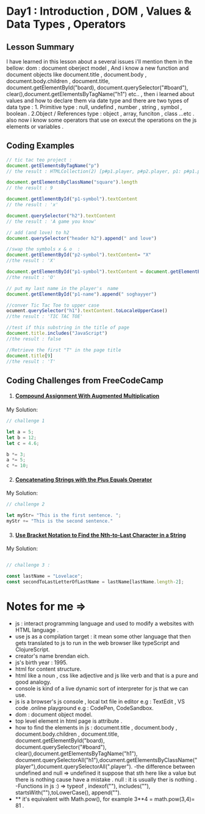 # Day1 : Introduction , DOM , Values & Data Types , Operators

## Lesson Summary
I have learned in this lesson about a several issues i'll mention them in the bellow:
dom : document oberject model , And i know a new function and document objects like document.title , document.body , document.body.children , document.title, document.getElementById("board), document.querySelector("#board"), clear(),document.getElementsByTagName("h1") etc.. , then i learned about values and how to declare them via date type and there are two types of data type : 1. Primitive  type : null, undefind , number , string , symbol , boolean . 2.Object / References type : object , array, funciton , class ...etc . 
also now i know some operators that use on execut the operations on the js elements or variables . 


## Coding Examples
```javascript
// tic tac teo project :
document.getElementsByTagName("p")
// the result : HTMLCollection(2) [p#p1.player, p#p2.player, p1: p#p1.player, p2: p#p2.player]

document.getElementsByClassName("square").length
// the result : 9

document.getElementById("p1-symbol").textContent
// the result : 'x'

document.querySelector("h2").textContent
// the result : 'A game you know'

// add (and love) to h2 
document.querySelector("header h2").append(" and love")

//swap the symbols x & o  :
document.getElementById("p2-symbol").textContent= "X"
//the result : 'X'

document.getElementById("p1-symbol").textContent = document.getElementById("p2-symbol").textContent
//the result : 'O'

// put my last name in the player's  name
document.getElementById("p1-name").append(" soghayyer")

//conver Tic Tac Toe to upper case
ocument.querySelector("h1").textContent.toLocaleUpperCase()
//the result : 'TIC TAC TOE'

//test if this substring in the title of page 
document.title.includes("JavaScript")
//the result : false

//Retrieve the first "T" in the page title
document.title[9]
//the result : 'T'

```

## Coding Challenges from FreeCodeCamp
1. #### [Compound Assignment With Augmented Multiplication](https://www.freecodecamp.org/learn/javascript-algorithms-and-data-structures/basic-javascript/compound-assignment-with-augmented-multiplication)
 My Solution:
```javascript
// challenge 1

let a = 5;
let b = 12;
let c = 4.6;

b *= 3;
a *= 5;
c *= 10;
```


2. #### [Concatenating Strings with the Plus Equals Operator](https://www.freecodecamp.org/learn/javascript-algorithms-and-data-structures/basic-javascript/concatenating-strings-with-the-plus-equals-operator)

  My Solution:
```javascript
// challenge 2

let myStr= "This is the first sentence. ";
myStr += "This is the second sentence."
```

3. #### [Use Bracket Notation to Find the Nth-to-Last Character in a String](https://www.freecodecamp.org/learn/javascript-algorithms-and-data-structures/basic-javascript/use-bracket-notation-to-find-the-nth-to-last-character-in-a-string)


 My Solution:
```javascript

// challenge 3 :

const lastName = "Lovelace";
const secondToLastLetterOfLastName = lastName[lastName.length-2]; 

```
#  Notes for me => 
- js : interact programming language and used to modify a websites with HTML language .
- use js as a compilation target : it mean some other language that then gets translated to js to run in the web browser  like typeScript and ClojureScript.
- creator's name  brendan eich.
- js's birth year : 1995.
- html for content structure.
- html like a noun , css like adjective and js like verb and that is a pure and good analogy.
- console is kind of a live dynamic sort of  interpreter for js that we can use.
- js is a browser's js console , local txt file in editor e.g : TextEdit , VS code .online playground e.g : CodePen, CodeSandbox.
- dom : document object model.
- top level element in html page is attribute <html></html>.
- how to find the elements in js : document.title , document.body , document.body.children , document.title, document.getElementById("board),   
 document.querySelector("#board"), clear(),document.getElementsByTagName("h1"), 
 document.querySelectorAll("h1"),document.getElementsByClassName("player"),document.querySelectorAll(".player").
-the difference between undefined and null =>
 undefined it suppose that sth here like a value but there is nothing cause have a mistake .
 null : it is usually ther is nothing .
-Functions in js :) => typeof , indexof(""), includes(""), startsWith(""),toLowerCase(), append("").
- ** it's equivalent with Math.pow(),  for example 3**4 = math.pow(3,4)= 81 .



